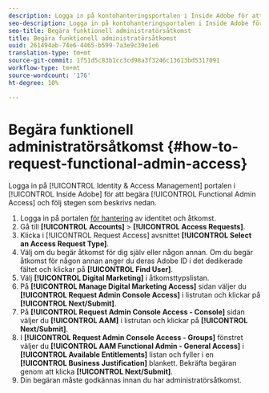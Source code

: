 ```yaml
---
description: Logga in på kontohanteringsportalen i Inside Adobe för att begära funktionell administratörsåtkomst och följ stegen som beskrivs nedan.
seo-description: Logga in på kontohanteringsportalen i Inside Adobe för att begära funktionell administratörsåtkomst och följ stegen som beskrivs nedan.
seo-title: Begära funktionell administratörsåtkomst
title: Begära funktionell administratörsåtkomst
uuid: 261494ab-74e6-4465-b599-7a3e9c39e1e6
translation-type: tm+mt
source-git-commit: 1f51d5c83b1cc3cd98a3f3246c13613bd5317091
workflow-type: tm+mt
source-wordcount: '176'
ht-degree: 10%

---
```



# Begära funktionell administratörsåtkomst {#how-to-request-functional-admin-access}

Logga in på [!UICONTROL Identity & Access Management] portalen i [!UICONTROL Inside Adobe] för att begära [!UICONTROL Functional Admin Access] och följ stegen som beskrivs nedan.

<!-- request-functional-admin-access.xml -->

1. Logga in på portalen [för hantering](https://iam.corp.adobe.com) av identitet och åtkomst.
2. Gå till **[!UICONTROL Accounts]** > **[!UICONTROL Access Requests]**.
3. Klicka i [!UICONTROL Request Access] avsnittet **[!UICONTROL Select an Access Request Type]**.
4. Välj om du begär åtkomst för dig själv eller någon annan. Om du begär åtkomst för någon annan anger du deras Adobe ID i det dedikerade fältet och klickar på **[!UICONTROL Find User]**.
5. Välj **[!UICONTROL Digital Marketing]** i åtkomsttypslistan.
6. På **[!UICONTROL Manage Digital Marketing Access]** sidan väljer du **[!UICONTROL Request Admin Console Access]** i listrutan och klickar på **[!UICONTROL Next/Submit]**.
7. På **[!UICONTROL Request Admin Console Access - Console]** sidan väljer du **[!UICONTROL AAM]** i listrutan och klickar på **[!UICONTROL Next/Submit]**.
8. I **[!UICONTROL Request Admin Console Access - Groups]** fönstret väljer du **[!UICONTROL AAM Functional Admin - General Access]** i **[!UICONTROL Available Entitlements]** listan och fyller i en **[!UICONTROL Business Justification]** blankett. Bekräfta begäran genom att klicka **[!UICONTROL Next/Submit]**.
9. Din begäran måste godkännas innan du har administratörsåtkomst.
